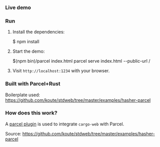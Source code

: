 ### Live demo

### Run

1. Install the dependencies:

   \$ npm install

2. Start the demo:

   \$(npm bin)/parcel index.html
   parcel serve index.html --public-url /

3. Visit `http://localhost:1234` with your browser.

### Built with Parcel+Rust

Boilerplate used: https://github.com/koute/stdweb/tree/master/examples/hasher-parcel

### How does this work?

A [parcel plugin] is used to integrate `cargo-web` with Parcel.

[parcel plugin]: https://github.com/koute/parcel-plugin-cargo-web

Source: https://github.com/koute/stdweb/tree/master/examples/hasher-parcel
